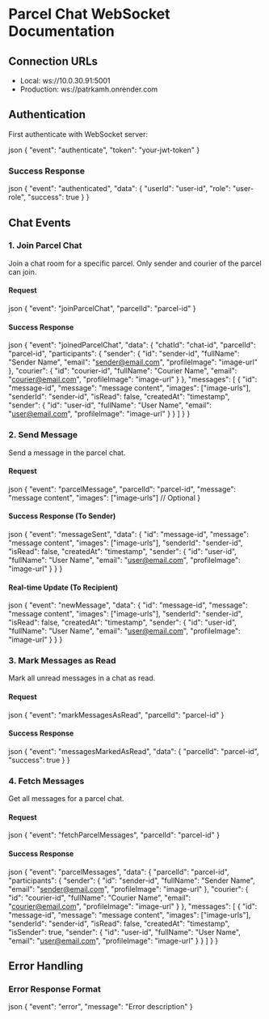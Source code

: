 # Parcel Chat WebSocket Documentation

## Connection URLs
- Local: ws://10.0.30.91:5001
- Production: ws://patrkamh.onrender.com

## Authentication

First authenticate with WebSocket server:

json
{
  "event": "authenticate",
  "token": "your-jwt-token"
}


### Success Response
json
{
  "event": "authenticated",
  "data": {
    "userId": "user-id",
    "role": "user-role",
    "success": true
  }
}


## Chat Events

### 1. Join Parcel Chat

Join a chat room for a specific parcel. Only sender and courier of the parcel can join.

#### Request
json
{
  "event": "joinParcelChat",
  "parcelId": "parcel-id"
}


#### Success Response
json
{
  "event": "joinedParcelChat",
  "data": {
    "chatId": "chat-id",
    "parcelId": "parcel-id",
    "participants": {
      "sender": {
        "id": "sender-id",
        "fullName": "Sender Name",
        "email": "sender@email.com",
        "profileImage": "image-url"
      },
      "courier": {
        "id": "courier-id",
        "fullName": "Courier Name",
        "email": "courier@email.com",
        "profileImage": "image-url"
      }
    },
    "messages": [
      {
        "id": "message-id",
        "message": "message content",
        "images": ["image-urls"],
        "senderId": "sender-id",
        "isRead": false,
        "createdAt": "timestamp",
        "sender": {
          "id": "user-id",
          "fullName": "User Name",
          "email": "user@email.com",
          "profileImage": "image-url"
        }
      }
    ]
  }
}


### 2. Send Message

Send a message in the parcel chat.

#### Request
json
{
  "event": "parcelMessage",
  "parcelId": "parcel-id",
  "message": "message content",
  "images": ["image-urls"] // Optional
}


#### Success Response (To Sender)
json
{
  "event": "messageSent",
  "data": {
    "id": "message-id",
    "message": "message content",
    "images": ["image-urls"],
    "senderId": "sender-id",
    "isRead": false,
    "createdAt": "timestamp",
    "sender": {
      "id": "user-id",
      "fullName": "User Name",
      "email": "user@email.com",
      "profileImage": "image-url"
    }
  }
}


#### Real-time Update (To Recipient)
json
{
  "event": "newMessage",
  "data": {
    "id": "message-id",
    "message": "message content",
    "images": ["image-urls"],
    "senderId": "sender-id",
    "isRead": false,
    "createdAt": "timestamp",
    "sender": {
      "id": "user-id",
      "fullName": "User Name",
      "email": "user@email.com",
      "profileImage": "image-url"
    }
  }
}


### 3. Mark Messages as Read

Mark all unread messages in a chat as read.

#### Request
json
{
  "event": "markMessagesAsRead",
  "parcelId": "parcel-id"
}


#### Success Response
json
{
  "event": "messagesMarkedAsRead",
  "data": {
    "parcelId": "parcel-id",
    "success": true
  }
}


### 4. Fetch Messages

Get all messages for a parcel chat.

#### Request
json
{
  "event": "fetchParcelMessages",
  "parcelId": "parcel-id"
}


#### Success Response
json
{
  "event": "parcelMessages",
  "data": {
    "parcelId": "parcel-id",
    "participants": {
      "sender": {
        "id": "sender-id",
        "fullName": "Sender Name",
        "email": "sender@email.com",
        "profileImage": "image-url"
      },
      "courier": {
        "id": "courier-id",
        "fullName": "Courier Name",
        "email": "courier@email.com",
        "profileImage": "image-url"
      }
    },
    "messages": [
      {
        "id": "message-id",
        "message": "message content",
        "images": ["image-urls"],
        "senderId": "sender-id",
        "isRead": false,
        "createdAt": "timestamp",
        "isSender": true,
        "sender": {
          "id": "user-id",
          "fullName": "User Name",
          "email": "user@email.com",
          "profileImage": "image-url"
        }
      }
    ]
  }
}


## Error Handling

### Error Response Format
json
{
  "event": "error",
  "message": "Error description"
}
